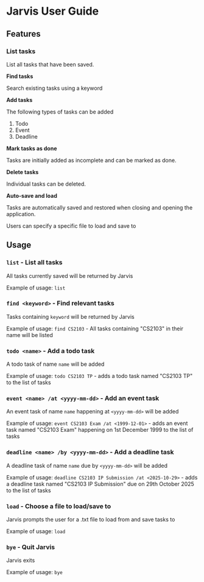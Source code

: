# Jarvis User Guide

## Features 

### List tasks
List all tasks that have been saved.

**Find tasks**

Search existing tasks using a keyword

**Add tasks**

The following types of tasks can be added

1. Todo
2. Event
3. Deadline

**Mark tasks as done**

Tasks are initially added as incomplete and can be marked as done.

**Delete tasks**

Individual tasks can be deleted.

**Auto-save and load**

Tasks are automatically saved and restored when closing and opening the application.

Users can specify a specific file to load and save to

## Usage

### `list` - List all tasks

All tasks currently saved will be returned by Jarvis

Example of usage: `list`

### `find <keyword>` -  Find relevant tasks

Tasks containing `keyword` will be returned by Jarvis

Example of usage: `find CS2103` - All tasks containing "CS2103" in their name will be listed

### `todo <name>` - **Add a todo task**

A todo task of name `name` will be added

Example of usage: `todo CS2103 TP` - adds a todo task named "CS2103 TP" to the list of tasks

### `event <name> /at <yyyy-mm-dd>` - **Add an event task**

An event task of name `name` happening at `<yyyy-mm-dd>` will be added

Example of usage: `event CS2103 Exam /at <1999-12-01>` - adds an event task named "CS2103 Exam" happening on 1st December 1999 to the list of tasks

### `deadline <name> /by <yyyy-mm-dd>` - **Add a deadline task**

A deadline task of name `name` due by `<yyyy-mm-dd>` will be added

Example of usage: `deadline CS2103 IP Submission /at <2025-10-29>` - adds a deadline task named "CS2103 IP Submission" due on 29th October 2025 to the list of tasks

### `load` - **Choose a file to load/save to**

Jarvis prompts the user for a .txt file to load from and save tasks to

Example of usage: `load`

### `bye` - **Quit Jarvis** 

Jarvis exits

Example of usage: `bye`